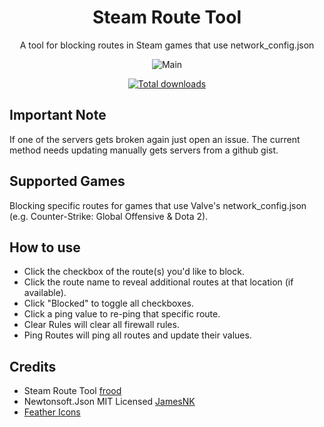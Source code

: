 <div align="center">

# Steam Route Tool
A tool for blocking routes in Steam games that use network_config.json

</div>
<div align="center">

![Main](https://i.imgur.com/WQD294M.png)

</div>
<div align="center">
 
[![Total downloads](https://img.shields.io/github/downloads/WiLuX-Source/SteamRouteTool/total.svg?style=for-the-badge&label=Downloads&logo=github&cacheSeconds=600)](https://github.com/WiLuX-Source/SteamRouteTool/releases)
 
</div>

## Important Note
If one of the servers gets broken again just open an issue. The current method needs updating manually gets servers from a github gist.
## Supported Games
Blocking specific routes for games that use Valve's network_config.json (e.g. Counter-Strike: Global Offensive & Dota 2).

## How to use
* Click the checkbox of the route(s) you'd like to block.
* Click the route name to reveal additional routes at that location (if available).
* Click "Blocked" to toggle all checkboxes.
* Click a ping value to re-ping that specific route.
* Clear Rules will clear all firewall rules.
* Ping Routes will ping all routes and update their values.


## Credits
- Steam Route Tool [frood](https://github.com/dfrood)
- Newtonsoft.Json MIT Licensed [JamesNK](https://github.com/JamesNK/)
- [Feather Icons](https://github.com/feathericons/feather#feather)
